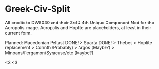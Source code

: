 # Greek-Civ-Split
All credits to DW8030 and their 3rd & 4th Unique Component Mod for the Acropolis image.
Acropolis and Hoplite are placeholders, at least in their current form.

Planned: Macedonian Peltast DONE! > Sparta DONE! > Thebes > Hoplite replacement > Corinth (Probably) > Argos (Maybe?) > Minoans/Pergamon/Syracuse/etc (Maybe?)

<3 <3


